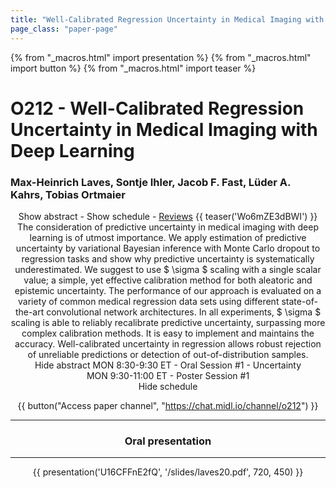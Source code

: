 ```yaml
---
title: "Well-Calibrated Regression Uncertainty in Medical Imaging with Deep Learning"
page_class: "paper-page"
---
```


{% from "_macros.html" import presentation %}
{% from "_macros.html" import button %}
{% from "_macros.html" import teaser %}

# O212 - Well-Calibrated Regression Uncertainty in Medical Imaging with Deep Learning


### Max-Heinrich Laves, Sontje Ihler, Jacob F. Fast, Lüder A. Kahrs, Tobias Ortmaier

<center><a class="toggle_visibility" data-selector=".paper_abstract" data-level="3">Show abstract</a>
        - <a class="toggle_visibility" data-selector=".paper_qa" data-level="3">Show schedule</a>
        - <a href="https://openreview.net/forum?id=CecZ_0t79q">Reviews</a>
        {{ teaser('Wo6mZE3dBWI') }}

<span class="paper_abstract">
        The consideration of predictive uncertainty in medical imaging with deep learning is of utmost importance.      We apply estimation of predictive uncertainty by variational Bayesian inference with Monte Carlo dropout to regression tasks and show why predictive uncertainty is systematically underestimated.      We suggest to use $ \sigma $ scaling with a single scalar value; a simple, yet effective calibration method for both aleatoric and epistemic uncertainty.      The performance of our approach is evaluated on a variety of common medical regression data sets using different state-of-the-art convolutional network architectures.      In all experiments, $ \sigma $ scaling is able to reliably recalibrate predictive uncertainty, surpassing more complex calibration methods.      It is easy to implement and maintains the accuracy.      Well-calibrated uncertainty in regression allows robust rejection of unreliable predictions or detection of out-of-distribution samples.
        <span class="actions">
  <br/>
  <a class="toggle_visibility" data-level="2">Hide abstract</a></span>
</span>

<span class="paper_qa">
        MON 8:30-9:30 ET - Oral Session #1 - Uncertainty<br/>MON 9:30-11:00 ET - Poster Session #1
        <br/>
        <span class="actions"><a class="toggle_visibility" data-level="2">Hide schedule</a></span>
</span>

{{ button("Access paper channel", "https://chat.midl.io/channel/o212") }}

---

### Oral presentation

---

{{ presentation('U16CFFnE2fQ', '/slides/laves20.pdf', 720, 450) }}